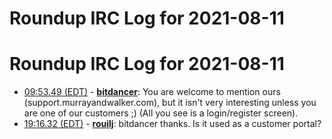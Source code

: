 # Roundup IRC Log for 2021-08-11 #
# Roundup IRC Log for 2021-08-11
* <a href="#09:53.49" id="09:53.49">09:53.49 (EDT)</a> - __[bitdancer](https://github.com/bitdancer)__: You are welcome to mention ours (support.murrayandwalker.com), but it isn't very interesting unless you are one of our customers ;)  (All you see is a login/register screen).
* <a href="#19:16.32" id="19:16.32">19:16.32 (EDT)</a> - __[rouilj](https://github.com/rouilj)__: bitdancer thanks. Is it used as a customer portal?
